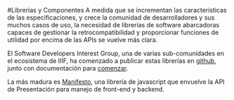 #Librerías y Componentes
A medida que se incrementan las características de las especificaciones, y crece la comunidad de desarrolladores y sus muchos casos de uso, la necesidad de librerías de software abarcadoras capaces de gestionar la retrocompatibilidad y proporcionar funciones de utilidad por encima de las APIs se vuelve más clara.

El Software Developers Interest Group, una de varias sub-comunidades en el ecosistema de IIIF, ha comenzado a publicar estas librerías en [github](https://github.com/viewdir), junto con documentación para [comenzar](https://viewdir.github.io/).

La más madura es [Manifesto](https://github.com/viewdir/manifesto), una librería de javascript que envuelve la API de Presentación para manejo de front-end y backend.